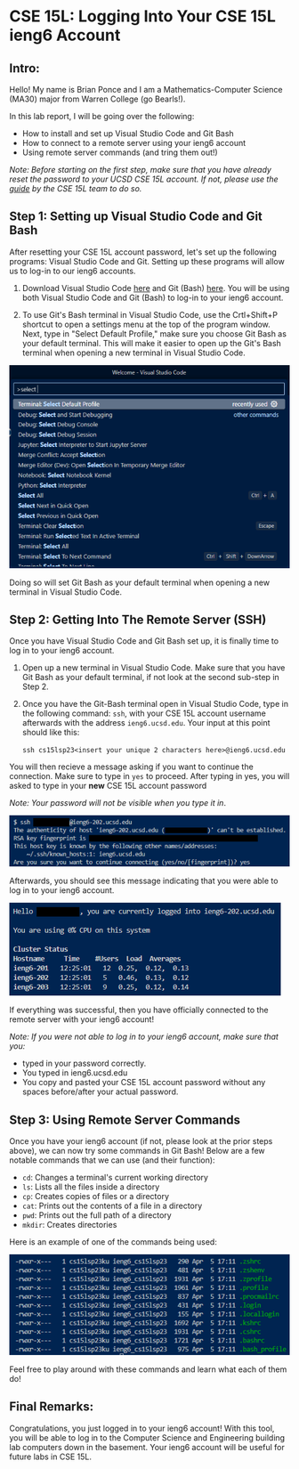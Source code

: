 # CSE 15L: Logging Into Your CSE 15L ieng6 Account 

## Intro:

Hello! My name is Brian Ponce and I am a Mathematics-Computer Science (MA30) major from Warren College (go Bearls!). 

In this lab report, I will be going over the following:

* How to install and set up Visual Studio Code and Git Bash
* How to connect to a remote server using your ieng6 account
* Using remote server commands (and tring them out!)

*Note: Before starting on the first step, make sure that you have already reset the password to your UCSD CSE 15L account. If not, please use the [guide](https://drive.google.com/file/d/17IDZn8Qq7Q0RkYMxdiIR0o6HJ3B5YqSW/view?usp=sharing) by the CSE 15L team to do so.*

## Step 1: Setting up Visual Studio Code and Git Bash

After resetting your CSE 15L account password, let's set up the following programs: Visual Studio Code and Git. Setting up these programs will allow us to log-in to our ieng6 accounts.

1) Download Visual Studio Code [here](https://code.visualstudio.com/download) and Git (Bash) [here](https://gitforwindows.org/). You will be using both Visual Studio Code and Git (Bash) to log-in to your ieng6 account.

2) To use Git's Bash terminal in Visual Studio Code, use the Crtl+Shift+P shortcut to open a settings menu at the top of the program window. Next, type in "Select Default Profile," make sure you choose Git Bash as your default terminal. This will make it easier to open up the Git's Bash terminal when opening a new terminal in Visual Studio Code.

![ImageTwo](https://raw.githubusercontent.com/bponce04/cse15l-lab-reports/main/Select%20Default%20Profile.png)

Doing so will set Git Bash as your default terminal when opening a new terminal in Visual Studio Code.

## Step 2: Getting Into The Remote Server (SSH)

Once you have Visual Studio Code and Git Bash set up, it is finally time to log in to your ieng6 account. 
  
1) Open up a new terminal in Visual Studio Code. Make sure that you have Git Bash as your default terminal, if not look at the second sub-step in Step 2.
  
3) Once you have the Git-Bash terminal open in Visual Studio Code, type in the following command: `ssh`, with your CSE 15L account username afterwards with the address `ieng6.ucsd.edu`. Your input at this point should like this: 

   `ssh cs15lsp23<insert your unique 2 characters here>@ieng6.ucsd.edu` 

You will then recieve a message asking if you want to continue the connection. Make sure to type in `yes` to proceed. After typing in yes, you will asked to type in your **new** CSE 15L account password 

*Note: Your password will not be visible when you type it in*.

![ImageThree](https://raw.githubusercontent.com/bponce04/cse15l-lab-reports/main/Connection%20Prompt.png)

Afterwards, you should see this message indicating that you were able to log in to your ieng6 account. 

![ImageFour](https://raw.githubusercontent.com/bponce04/cse15l-lab-reports/main/Successful%20Connection.png)

If everything was successful, then you have officially connected to the remote server with your ieng6 account! 

*Note: If you were not able to log in to your ieng6 account, make sure that you:*

* typed in your password correctly. 
* You typed in ieng6.ucsd.edu 
* You copy and pasted your CSE 15L account password without any spaces before/after your actual password.

## Step 3: Using Remote Server Commands

Once you have your ieng6 account (if not, please look at the prior steps above), we can now try some commands in Git Bash! Below are a few notable commands that we can use (and their function):

* `cd`: Changes a terminal's current working directory
*  `ls`: Lists all the files inside a directory
*  `cp`: Creates copies of files or a directory
*  `cat`: Prints out the contents of a file in a directory
*  `pwd`: Prints out the full path of a directory
*  `mkdir`: Creates directories

Here is an example of one of the commands being used:

![ImageFive](https://raw.githubusercontent.com/bponce04/cse15l-lab-reports/main/Command%20Example.png)

Feel free to play around with these commands and learn what each of them do!

## Final Remarks:

Congratulations, you just logged in to your ieng6 account! With this tool, you will be able to log in to the Computer Science and Engineering building lab computers down in the basement. Your ieng6 account will be useful for future labs in CSE 15L.

  










